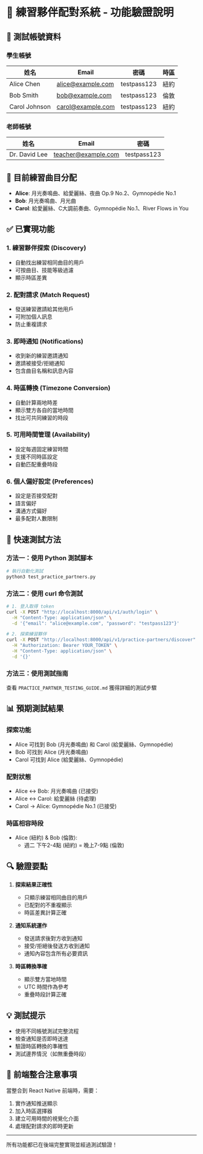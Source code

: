 # 🎵 練習夥伴配對系統 - 功能驗證說明

## 📝 測試帳號資料

### 學生帳號
| 姓名 | Email | 密碼 | 時區 |
|------|-------|------|------|
| Alice Chen | alice@example.com | testpass123 | 紐約 |
| Bob Smith | bob@example.com | testpass123 | 倫敦 |
| Carol Johnson | carol@example.com | testpass123 | 紐約 |

### 老師帳號
| 姓名 | Email | 密碼 |
|------|-------|------|
| Dr. David Lee | teacher@example.com | testpass123 |

## 🎼 目前練習曲目分配

- **Alice**: 月光奏鳴曲、給愛麗絲、夜曲 Op.9 No.2、Gymnopédie No.1
- **Bob**: 月光奏鳴曲、月光曲
- **Carol**: 給愛麗絲、C大調前奏曲、Gymnopédie No.1、River Flows in You

## ✅ 已實現功能

### 1. 練習夥伴探索 (Discovery)
- 自動找出練習相同曲目的用戶
- 可按曲目、技能等級過濾
- 顯示時區差異

### 2. 配對請求 (Match Request)
- 發送練習邀請給其他用戶
- 可附加個人訊息
- 防止重複請求

### 3. 即時通知 (Notifications)
- 收到新的練習邀請通知
- 邀請被接受/拒絕通知
- 包含曲目名稱和訊息內容

### 4. 時區轉換 (Timezone Conversion)
- 自動計算兩地時差
- 顯示雙方各自的當地時間
- 找出可共同練習的時段

### 5. 可用時間管理 (Availability)
- 設定每週固定練習時間
- 支援不同時區設定
- 自動匹配重疊時段

### 6. 個人偏好設定 (Preferences)
- 設定是否接受配對
- 語言偏好
- 溝通方式偏好
- 最多配對人數限制

## 🚀 快速測試方法

### 方法一：使用 Python 測試腳本
```bash
# 執行自動化測試
python3 test_practice_partners.py
```

### 方法二：使用 curl 命令測試
```bash
# 1. 登入取得 token
curl -X POST "http://localhost:8000/api/v1/auth/login" \
  -H "Content-Type: application/json" \
  -d '{"email": "alice@example.com", "password": "testpass123"}'

# 2. 探索練習夥伴
curl -X POST "http://localhost:8000/api/v1/practice-partners/discover" \
  -H "Authorization: Bearer YOUR_TOKEN" \
  -H "Content-Type: application/json" \
  -d '{}'
```

### 方法三：使用測試指南
查看 `PRACTICE_PARTNER_TESTING_GUIDE.md` 獲得詳細的測試步驟

## 📊 預期測試結果

### 探索功能
- Alice 可找到 Bob (月光奏鳴曲) 和 Carol (給愛麗絲、Gymnopédie)
- Bob 可找到 Alice (月光奏鳴曲)
- Carol 可找到 Alice (給愛麗絲、Gymnopédie)

### 配對狀態
- Alice ↔ Bob: 月光奏鳴曲 (已接受)
- Alice ↔ Carol: 給愛麗絲 (待處理)
- Carol → Alice: Gymnopédie No.1 (已接受)

### 時區相容時段
- Alice (紐約) & Bob (倫敦):
  - 週二 下午2-4點 (紐約) = 晚上7-9點 (倫敦)

## 🔍 驗證要點

1. **探索結果正確性**
   - 只顯示練習相同曲目的用戶
   - 已配對的不重複顯示
   - 時區差異計算正確

2. **通知系統運作**
   - 發送請求後對方收到通知
   - 接受/拒絕後發送方收到通知
   - 通知內容包含所有必要資訊

3. **時區轉換準確**
   - 顯示雙方當地時間
   - UTC 時間作為參考
   - 重疊時段計算正確

## 💡 測試提示

- 使用不同帳號測試完整流程
- 檢查通知是否即時送達
- 驗證時區轉換的準確性
- 測試邊界情況（如無重疊時段）

## 📱 前端整合注意事項

當整合到 React Native 前端時，需要：
1. 實作通知推送顯示
2. 加入時區選擇器
3. 建立可用時間的視覺化介面
4. 處理配對請求的即時更新

---

所有功能都已在後端完整實現並經過測試驗證！